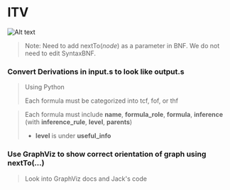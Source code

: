 # ITV



![Alt text](%20./diagram.png?raw=true "Title")
> Note: Need to add nextTo(*node*) as a parameter in BNF. We do not need to edit SyntaxBNF.

### Convert Derivations in input.s to look like output.s

> Using Python 
>
> Each formula must be categorized into tcf, fof, or thf
>

> Each formula must include **name**, **formula_role**, **formula**, **inference** (with **inference_rule**, **level**, **parents**)
> - **level** is under **useful_info**
>

### Use GraphViz to show correct orientation of graph using nextTo(...)

> Look into GraphViz docs and Jack's code
